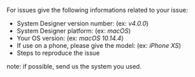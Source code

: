 For issues give the following informations related to your issue: 

- System Designer version number: (ex: *v4.0.0*)
- System Designer platform: (ex: *macOS*)
- Your OS version: (ex: *macOS 10.14.4*)
- If use on a phone, please give the model: (ex: *iPhone XS*)
- Steps to reproduce the issue

note: if possible, send us the system you used.